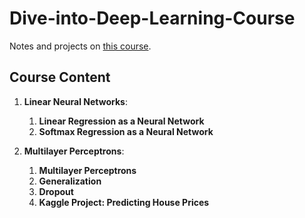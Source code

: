 # Dive-into-Deep-Learning-Course

Notes and projects on [this course](https://zh.d2l.ai/index.html).


## Course Content

1. **Linear Neural Networks**:

    1. **Linear Regression as a Neural Network**
    2. **Softmax Regression as a Neural Network**
    
2. **Multilayer Perceptrons**:

    1. **Multilayer Perceptrons**
    2. **Generalization**
    3. **Dropout**
    4. **Kaggle Project: Predicting House Prices**
